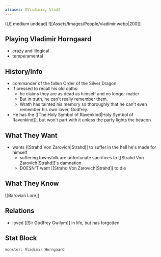 ```yaml
---
aliases: [Vladimir, Vlad]
---
```

(LE medium undead)
![[Assets/Images/People/vladimir.webp|200]]
## Playing Vladimir Horngaard
- crazy and illogical
- temperamental

## History/Info
- commander of the fallen Order of the Silver Dragon
- If pressed to recall his old oaths:
	- he claims they are as dead as himself and no longer matter
	- But in truth, he can't really remember them.
	- Wrath has tainted his memory so thoroughly that he can't even remember his own lover, Godfrey.
- He has the [[The Holy Symbol of Ravenkind|Holy Symbol of Ravenkind]], but won't part with it unless the party lights the beacon

## What They Want
- wants [[Strahd Von Zarovich|Strahd]] to suffer in the hell he's made for himself
	- suffering townsfolk are unfortunate sacrifices to [[Strahd Von Zarovich|Strahd]]'s damnation
	- DOESN'T want [[Strahd Von Zarovich|Strahd]] to die

## What They Know
[[Barovian Lore]]

## Relations
- loved [[Sir Godfrey Gwilym]] in life, but has forgotten

## Stat Block

```statblock
monster: Vladimir Horngaard
```

```dataviewjs
```
